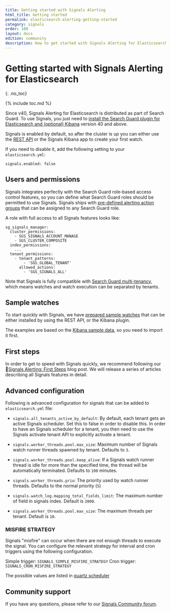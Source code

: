 ```yaml
---
title: Getting started with Signals Alerting
html_title: Getting started 
permalink: elasticsearch-alerting-getting-started
category: signals
order: 100
layout: docs
edition: community
description: How to get started with Signals Alerting for Elasticsearch to find anomalies in your data and send alerts
---
```


<!--- Copyright 2022 floragunn GmbH -->

# Getting started with Signals Alerting for Elasticsearch
{: .no_toc}

{% include toc.md %}

Since v40, Signals Alerting for Elasticsearch is distributed as part of Search Guard. To use Signals, you just need to [install the Search Guard plugin for Elasticsearch and  (optional) Kibana](search-guard-versions) version 40 and above.

Signals is enabled by default, so after the cluster is up you can either use the [REST API](elasticsearch-alerting-rest-api-overview) or the Signals Kibana app to create your first watch.

If you need to disable it, add the following setting to your `elasticsearch.yml`:

```
signals.enabled: false
```

## Users and permissions

Signals integrates perfectly with the Search Guard role-based access control features, so you can define what Search Guard roles should be permitted to use Signals. Signals ships with [pre-defined alerting action groups](elasticsearch-alerting-security-permissions) that can be assigned to any Search Guard role.

A role with full access to all Signals features looks like:

```
sg_signals_manager:
  cluster_permissions:
    - SGS_SIGNALS_ACCOUNT_MANAGE
    - SGS_CLUSTER_COMPOSITE
  index_permissions:
    ...
  tenant_permissions:
    - tenant_patterns:
        - 'SGS_GLOBAL_TENANT'
      allowed_actions:
        - 'SGS_SIGNALS_ALL'
```

Note that Signals is fully compatible with [Search Guard multi-tenancy](kibana-multi-tenancy), which means watches and watch execution can be separated by tenants.

## Sample watches

To start quickly with Signals, we have [prepared sample watches](sample_watches.md) that can be either installed by using the REST API, or the Kibana plugin.

The examples are based on the [Kibana sample data](https://www.elastic.co/guide/en/kibana/current/add-sample-data.html), so you need to import it first.

## First steps

In order to get to speed with Signals quickly, we recommend following our [Signals Alerting: First Steps](https://search-guard.com/signals-elasticsearch-alerting/) blog post. We will release a series of articles describing all Signals features in detail.

## Advanced configuration

Following is advanced configuration for signals that can be added to `elasticsearch.yml` file:

- `signals.all_tenants_active_by_default`: By default, each tenant gets an active Signals scheduler. Set this to false in order to disable this. In order to have an Signals scheduler for a tenant, you then need to use the Signals activate tenant API to explicitly activate a tenant.

- `signals.worker_threads.pool.max_size`: Maximum number of Signals watch runner threads spawned by tenant. Defaults to `3`.

- `signals.worker_threads.pool.keep_alive`: If a Signals watch runner thread is idle for more than the specified time, the thread will be automatically terminated. Defaults to `100` minutes.

- `signals.worker_threads.prio`: The priority used by watch runner threads. Defaults to the normal priority (`5`)

- `signals.watch_log.mapping_total_fields_limit`: The maximum number of field in signals index. Default is `2000`.

- `signals.worker_threads.pool.max_size`: The maximum threads per tenant. Default is `10`.

### MISFIRE STRATEGY

Signals "misfire" can occur when there are not enough threads to execute the signal. You can configure the relevant strategy for interval and cron triggers using the following configuration.

Simple trigger: `SIGNALS_SIMPLE_MISFIRE_STRATEGY`
Cron trigger: `SIGNALS_CRON_MISFIRE_STRATEGY`

The possible values are listed in [quartz scheduler](https://www.quartz-scheduler.org/api/2.1.7/constant-values.html)

## Community support

If you have any questions, please refer to our [Signals Community forum](https://forum.search-guard.com/c/alerting-signals/12).